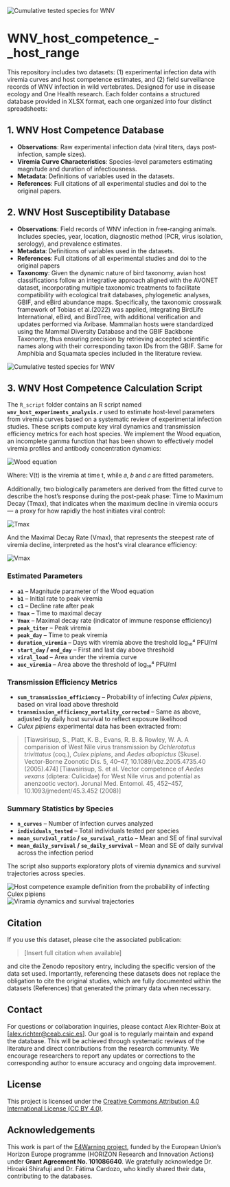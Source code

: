 ![Cumulative tested species for WNV](figures/WNV%20database%20logo.png)

# WNV_host_competence_-_host_range
This repository includes two datasets: (1) experimental infection data with viremia curves and host competence estimates, and (2) field surveillance records of WNV infection in wild vertebrates. Designed for use in disease ecology and One Health research. Each folder contains a structured database provided in XLSX format, each one organized into four distinct spreadsheets:

## 1. WNV Host Competence Database
- **Observations**: Raw experimental infection data (viral titers, days post-infection, sample sizes).
- **Viremia Curve Characteristics**: Species-level parameters estimating magnitude and duration of infectiousness.
- **Metadata**: Definitions of variables used in the datasets.
- **References**: Full citations of all experimental studies and doi to the original papers.

## 2. WNV Host Susceptibility Database
- **Observations**: Field records of WNV infection in free-ranging animals. Includes species, year, location, diagnostic method (PCR, virus isolation, serology), and prevalence estimates.
- **Metadata**: Definitions of variables used in the datasets.
- **References**: Full citations of all experimental studies and doi to the original papers
- **Taxonomy**: Given the dynamic nature of bird taxonomy, avian host classifications follow an integrative approach aligned with the AVONET dataset, incorporating multiple taxonomic treatments to facilitate compatibility with ecological trait databases, phylogenetic analyses, GBIF, and eBird abundance maps. Specifically, the taxonomic crosswalk framework of Tobias et al.(2022) was applied, integrating BirdLife International, eBird, and BirdTree, with additional verification and updates performed via Avibase. Mammalian hosts were standardized using the Mammal Diversity Database and the GBIF Backbone Taxonomy, thus ensuring precision by retrieving accepted scientific names along with their corresponding taxon IDs from the GBIF. Same for Amphibia and Squamata species included in the literature review.

![Cumulative tested species for WNV](figures/Zoorealms_tested.png)

## 3. WNV Host Competence Calculation Script

The `R_script` folder contains an R script named **`wnv_host_experiments_analysis.r`** used to estimate host-level parameters from viremia curves based on a systematic review of experimental infection studies. These scripts compute key viral dynamics and transmission efficiency metrics for each host species.  We implement the Wood equation, an incomplete gamma function that has been shown to effectively model viremia profiles and antibody concentration dynamics:

![Wood equation](figures/wood_equation.png)

Where:
V(t) is the viremia at time t, while 𝑎, 𝑏 and 𝑐 are fitted parameters.

Additionally, two biologically parameters are derived from the fitted curve to describe the host’s response during the post-peak phase: Time to Maximum Decay (Tmax), that indicates when the maximum decline in viremia occurs — a proxy for how rapidly the host initiates viral control:

![Tmax](figures/tmax_equation.png)

And the Maximal Decay Rate (Vmax), that represents the steepest rate of viremia decline, interpreted as the host's viral clearance efficiency:

![Vmax](figures/vmax_equation.png)

### Estimated Parameters
- **`a1`** – Magnitude parameter of the Wood equation  
- **`b1`** – Initial rate to peak viremia  
- **`c1`** – Decline rate after peak  
- **`Tmax`** – Time to maximal decay  
- **`Vmax`** – Maximal decay rate (indicator of immune response efficiency)  
- **`peak_titer`** – Peak viremia  
- **`peak_day`** – Time to peak viremia  
- **`duration_viremia`** – Days with viremia above the treshold log₁₀⁴ PFU/ml  
- **`start_day` / `end_day`** – First and last day above threshold  
- **`viral_load`** – Area under the viremia curve  
- **`auc_viremia`** – Area above the threshold of log₁₀⁴ PFU/ml  

### Transmission Efficiency Metrics
- **`sum_transmission_efficiency`** – Probability of infecting *Culex pipiens*, based on viral load above threshold  
- **`transmission_efficiency_mortality_corrected`** – Same as above, adjusted by daily host survival to reflect exposure likelihood
- *Culex pipiens* experimental data has been extracted from:
> [Tiawsirisup, S., Platt, K. B., Evans, R. B. & Rowley, W. A. A comparision of West Nile virus transmission by *Ochlerotatus trivittatus* (coq.), *Culex pipiens*, and *Aedes albopictus* (Skuse). Vector-Borne Zoonotic Dis. 5, 40–47, 10.1089/vbz.2005.4735.40 (2005).474]
> [Tiawsirisup, S. et al. Vector competence of *Aedes vexans* (diptera: Culicidae) for West Nile virus and potential as anenzootic vector). Jorunal Med. Entomol. 45, 452–457, 10.1093/jmedent/45.3.452 (2008)]

### Summary Statistics by Species
- **`n_curves`** – Number of infection curves analyzed  
- **`individuals_tested`** – Total individuals tested per species  
- **`mean_survival_ratio` / `se_survival_ratio`** – Mean and SE of final survival  
- **`mean_daily_survival` / `se_daily_survival`** – Mean and SE of daily survival across the infection period  

The script also supports exploratory plots of viremia dynamics and survival trajectories across species.

![Host competence example definition from the probability of infecting *Culex pipiens*](figures/Host%20competence.png)
![Viramia dynamics and survival trajectories](figures/mortality2.png)

## Citation

If you use this dataset, please cite the associated publication:

> [Insert full citation when available]


and cite the Zenodo repository entry, including the specific version of the data set used. Importantly, referencing these datasets does not replace the obligation to cite the original studies, which are fully documented within the datasets (References) that generated the primary data when necessary.

## Contact

For questions or collaboration inquiries, please contact Alex Richter-Boix at [alex.richter@ceab.csic.es].
Our goal is to regularly maintain and expand the database. This will be achieved through systematic reviews of the literature and direct contributions from the research community. We encourage researchers to report any updates or corrections to the corresponding author to ensure accuracy and ongoing data improvement.

## License

This project is licensed under the [Creative Commons Attribution 4.0 International License (CC BY 4.0)](https://creativecommons.org/licenses/by/4.0/).

## Acknowledgements

This work is part of the [E4Warning project](https://www.e4warning.eu), funded by the European Union’s Horizon Europe programme (HORIZON Research and Innovation Actions) under **Grant Agreement No. 101086640**. We gratefully acknowledge Dr. Hiroaki Shirafuji and Dr. Fátima Cardozo, who kindly shared their data, contributing to the databases.
